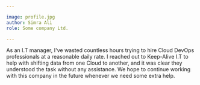 ```yaml
---

image: profile.jpg
author: Simra Ali
role: Some company Ltd.

---
```


As an I.T manager, I've wasted countless hours trying to hire Cloud DevOps professionals at a reasonable daily rate. I reached out to Keep-Alive I.T to help with shifting data from one Cloud to another, and it was clear they understood the task without any assistance. We hope to continue working with this company in the future whenever we need some extra help.